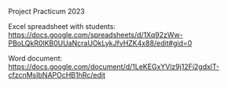 Project Practicum 2023

Excel spreadsheet with students:
https://docs.google.com/spreadsheets/d/1Xq92zWw-PBoLQkR0lKB0UUaNcraUOkLykJfvHZK4x88/edit#gid=0

Word document:
https://docs.google.com/document/d/1LeKEGxYVlz9j12Fi2gdxlT-cfzcnMsIbNAPOcHB1hRc/edit
